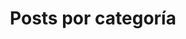 ---
layout: tag
tag: Redes sociales
title: Posts por categoría

permalink: /publicaciones-etiqueta-redes-sociales/
---